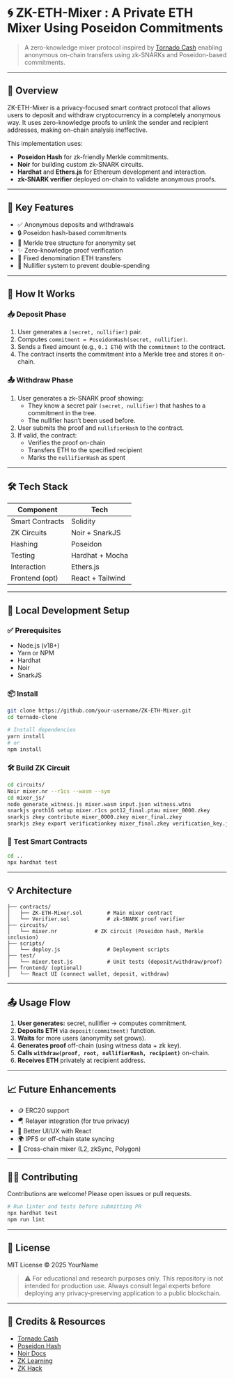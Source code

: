 # 🌀 ZK-ETH-Mixer : A Private ETH Mixer Using Poseidon Commitments

> A zero-knowledge mixer protocol inspired by [Tornado Cash](https://tornado.cash) enabling anonymous on-chain transfers using zk-SNARKs and Poseidon-based commitments.

---

## 📌 Overview

ZK-ETH-Mixer is a privacy-focused smart contract protocol that allows users to deposit and withdraw cryptocurrency in a completely anonymous way. It uses zero-knowledge proofs to unlink the sender and recipient addresses, making on-chain analysis ineffective.

This implementation uses:

- **Poseidon Hash** for zk-friendly Merkle commitments.
- **Noir** for building custom zk-SNARK circuits.
- **Hardhat** and **Ethers.js** for Ethereum development and interaction.
- **zk-SNARK verifier** deployed on-chain to validate anonymous proofs.

---

## 🎯 Key Features

- ✅ Anonymous deposits and withdrawals
- 🔒 Poseidon hash-based commitments
- 🌳 Merkle tree structure for anonymity set
- ✨ Zero-knowledge proof verification
- 💸 Fixed denomination ETH transfers
- 🧾 Nullifier system to prevent double-spending

---

## 🧠 How It Works

### 📥 Deposit Phase

1. User generates a `(secret, nullifier)` pair.
2. Computes `commitment = PoseidonHash(secret, nullifier)`.
3. Sends a fixed amount (e.g., `0.1 ETH`) with the `commitment` to the contract.
4. The contract inserts the commitment into a Merkle tree and stores it on-chain.

### 📤 Withdraw Phase

1. User generates a zk-SNARK proof showing:
   - They know a secret pair `(secret, nullifier)` that hashes to a commitment in the tree.
   - The nullifier hasn’t been used before.
2. User submits the proof and `nullifierHash` to the contract.
3. If valid, the contract:
   - Verifies the proof on-chain
   - Transfers ETH to the specified recipient
   - Marks the `nullifierHash` as spent

---

## 🛠 Tech Stack

| Component       | Tech             |
| --------------- | ---------------- |
| Smart Contracts | Solidity         |
| ZK Circuits     | Noir + SnarkJS   |
| Hashing         | Poseidon         |
| Testing         | Hardhat + Mocha  |
| Interaction     | Ethers.js        |
| Frontend (opt)  | React + Tailwind |

---

## 🧪 Local Development Setup

### ✅ Prerequisites

- Node.js (v18+)
- Yarn or NPM
- Hardhat
- Noir
- SnarkJS

### 📦 Install

```bash
git clone https://github.com/your-username/ZK-ETH-Mixer.git
cd tornado-clone

# Install dependencies
yarn install
# or
npm install
```

### 🛠 Build ZK Circuit

```bash
cd circuits/
Noir mixer.nr --r1cs --wasm --sym
cd mixer_js/
node generate_witness.js mixer.wasm input.json witness.wtns
snarkjs groth16 setup mixer.r1cs pot12_final.ptau mixer_0000.zkey
snarkjs zkey contribute mixer_0000.zkey mixer_final.zkey
snarkjs zkey export verificationkey mixer_final.zkey verification_key.json
```

### 🧪 Test Smart Contracts

```bash
cd ..
npx hardhat test
```

---

## 💡 Architecture

```
├── contracts/
│   ├── ZK-ETH-Mixer.sol        # Main mixer contract
│   └── Verifier.sol            # zk-SNARK proof verifier
├── circuits/
│   └── mixer.nr            # ZK circuit (Poseidon hash, Merkle inclusion)
├── scripts/
│   └── deploy.js               # Deployment scripts
├── test/
│   └── mixer.test.js           # Unit tests (deposit/withdraw/proof)
├── frontend/ (optional)
│   └── React UI (connect wallet, deposit, withdraw)
```

---

## 📤 Usage Flow

1. **User generates:** secret, nullifier → computes commitment.
2. **Deposits ETH** via `deposit(commitment)` function.
3. **Waits** for more users (anonymity set grows).
4. **Generates proof** off-chain (using witness data + zk key).
5. **Calls `withdraw(proof, root, nullifierHash, recipient)`** on-chain.
6. **Receives ETH** privately at recipient address.

---

## 📈 Future Enhancements

- 🪙 ERC20 support
- 🪂 Relayer integration (for true privacy)
- 🧾 Better UI/UX with React
- 🌍 IPFS or off-chain state syncing
- 🔁 Cross-chain mixer (L2, zkSync, Polygon)

---

## 👨‍💻 Contributing

Contributions are welcome! Please open issues or pull requests.

```bash
# Run linter and tests before submitting PR
npx hardhat test
npm run lint
```

---

## 📜 License

MIT License © 2025 YourName

> ⚠️ For educational and research purposes only. This repository is not intended for production use. Always consult legal experts before deploying any privacy-preserving application to a public blockchain.

---

## 🧠 Credits & Resources

- [Tornado Cash](https://tornado.cash/)
- [Poseidon Hash](https://eprint.iacr.org/2019/458.pdf)
- [Noir Docs](https://docs.noir.io)
- [ZK Learning](https://zk-learning.org/)
- [ZK Hack](https://zkhack.dev/)
